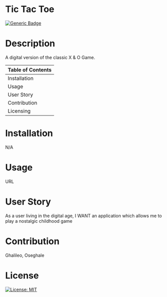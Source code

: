 
 
  # Tic Tac Toe
 
  [![Generic Badge](https://img.shields.io/badge/User-%20O%20s%20e%20-blueviolet.svg)](https://github.com/Ghalileo)
  
  # Description 

  A digital version of the classic X & O Game.

  Table of Contents |
  ----------------- |
  Installation |
  Usage |
  User Story |
  Contribution |
  Licensing |
  

  # Installation 
  N/A

  # Usage 
  URL

  # User Story
  As a user living in the digital age, I WANT an application which allows me to play a nostalgic childhood game

  # Contribution 
  Ghalileo, Oseghale

  # License 
  [![License: MIT](https://img.shields.io/badge/License-MIT-green.svg)](https://opensource.org/licenses/MIT)
 
  